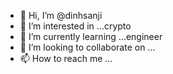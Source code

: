 - 👋 Hi, I’m @dinhsanji
- 👀 I’m interested in ...crypto
- 🌱 I’m currently learning ...engineer
- 💞️ I’m looking to collaborate on ...
- 📫 How to reach me ...

<!---
dinhsanji/dinhsanji is a ✨ special ✨ repository because its `README.md` (this file) appears on your GitHub profile.
You can click the Preview link to take a look at your changes.
--->
